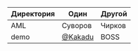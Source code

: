 | Директория                                                    | Один               | Другой
| ------------------------------------------------------------- | ------------------ | -----------------
| AML                                                        | Суворов   | Чирков
| demo | [@Kakadu](http://github.com/Kakadu) | BOSS |
